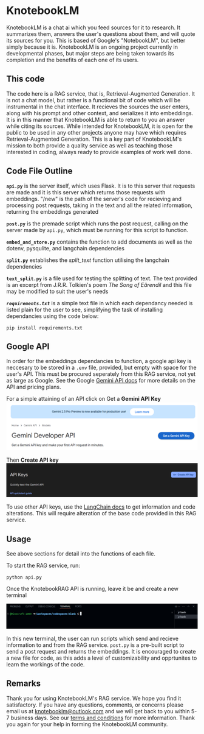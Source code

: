 # KnotebookLM

KnotebookLM is a chat ai which you feed sources for it to research. It summarizes them, answers the user's questions about them, and will quote its sources for you. This is based of Google's "NotebookLM", but better simply because it is. KnotebookLM is an ongoing project currently in developmental phases, but major steps are being taken towards its completion and the benefits of each one of its users.

## This code
The code here is a RAG service, that is, Retrieval-Augmented Generation. It is not a chat model, but rather is a functional bit of code which will be instrumental in the chat interface. It recieves the sources the user enters, along with his prompt and other context, and serializes it into embeddings. It is in this manner that KnotebookLM is able to return to you an answer while citing its sources. While intended for KnotebookLM, it is open for the public to be used in any other projects anyone may have which requires Retrieval-Augmented Generation. This is a key part of KnotebookLM's mission to both provide a quality service as well as teaching those interested in coding, always ready to provide examples of work well done.

## Code File Outline
**`api.py`** is the server itself, which uses Flask. It is to this server that requests are made and it is this server which returns those requests with embeddings. 
"/new" is the path of the server's code for recieving and processing post requests, taking in the text and all the related information, returning the embeddings generated

**`post.py`** is the premade script which runs the post request, calling on the server made by `api.py`, which must be running for this script to function.

**`embed_and_store.py`** contains the function to add documents as well as the dotenv, pysqulite, and langchain dependencies

**`split.py`** establishes the *split_text* function utilising the langchain dependencies

**`text_split.py`** is a file used for testing the splitting of text. The text provided is an excerpt from J.R.R. Tolkien's poem *The Song of Eärendil* and this file may be modified to suit the user's needs

***`requirements.txt`*** is a simple text file in which each dependancy needed is listed plain for the user to see, simplifying the task of installing dependancies using the code below:
```
pip install requirements.txt
```

## Google API
In order for the embeddings dependancies to function, a google api key is neccesary to be stored in a `.env` file, provided, but empty with space for the user's API. This must be procured seperately from this RAG service, not yet as large as Google. See the Google [Gemini API docs](https://ai.google.dev/gemini-api/docs) for more details on the API and pricing plans. 

For a simple attaining of an API click on Get a **Gemini API Key**
![](readme_images/instructions1.png)

Then **Create API key**
![](readme_images/instructions2.png)

To use other API keys, use the [LangChain docs](https://python.langchain.com/docs/introduction/) to get information and code alterations. This will require alteration of the base code provided in this RAG service.

## Usage
See above sections for detail into the functions of each file.

To start the RAG service, run:
```
python api.py
```

Once the KnotebookRAG API is running, leave it be and  create a new terminal

![alt text](readme_images/new_bash.png)

In this new terminal, the user can run scripts which send and recieve information to and from the RAG service. `post.py` is a pre-built script to send a post request and returns the embeddings. It is encouraged to create a new file for code, as this adds a level of customizability and opprtunites to learn the workings of the code. 

## Remarks
Thank you for using KnotebookLM's RAG service. We hope you find it satisfactory. If you have any questions, comments, or concerns please email us at <knotebooklm@outlook.com> and we will get back to you within 5-7 business days. See our [terms and conditions](/terms_and_conditions.txt) for more information. Thank you again for your help in forming the KnotebookLM community.